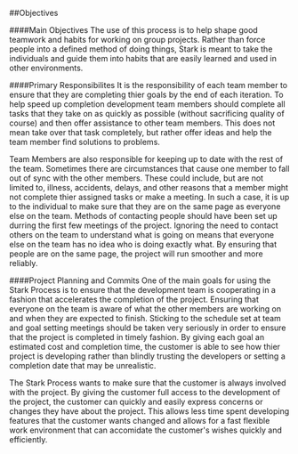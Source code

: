 ##Objectives

####Main Objectives
The use of this process is to help shape good teamwork and habits for working on group projects. Rather than force people into a defined method of doing things, Stark is meant to take the individuals and guide them into habits that are easily learned and used in other environments. 

####Primary Responsibilites
It is the responsibility of each team member to ensure that they are completing thier goals by the end of each iteration. To help speed up completion development team members should complete all tasks that they take on as quickly as possible (without sacrificing quality of course) and then offer assistance to other team members. This does not mean take over that task completely, but rather offer ideas and help the team member find solutions to problems.

Team Members are also responsible for keeping up to date with the rest of the team. Sometimes there are circumstances that cause one member to fall out of sync with the other members. These could include, but are not limited to, illness, accidents, delays, and other reasons that a member might not complete thier assigned tasks or make a meeting. In such a case, it is up to the individual to make sure that they are on the same page as everyone else on the team. Methods of contacting people should have been set up durring the first few meetings of the project. Ignoring the need to contact others on the team to understand what is going on means that everyone else on the team has no idea who is doing exactly what. By ensuring that people are on the same page, the project will run smoother and more reliably.

####Project Planning and Commits
One of the main goals for using the Stark Process is to ensure that the development team is cooperating in a fashion that accelerates the completion of the project. Ensuring that everyone on the team is aware of what the other members are working on and when they are expected to finish. Sticking to the schedule set at team and goal setting meetings should be taken very seriously in order to ensure that the project is completed in  timely fashion. By giving each goal an estimated cost and completion time, the customer is able to see how thier project is developing rather than blindly trusting the developers or setting a completion date that may be unrealistic.

The Stark Process wants to make sure that the customer is always involved with the project. By giving the customer full access to the development of the project, the customer can quickly and easily express concerns or changes they have about the project. This allows less time spent developing features that the customer wants changed and allows for a fast flexible work environment that can accomidate the customer's wishes quickly and efficiently.